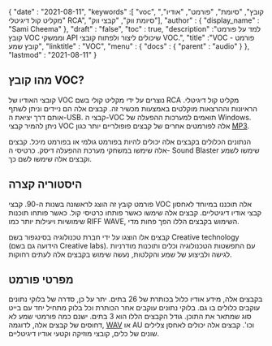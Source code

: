 {
  "date" : "2021-08-11",
  "keywords" :[ "voc", "קובץ", "סיומת", "פורמט", "אודיו", "מקליט קול דיגיטלי RCA", "סיומת ווק", "קבצי ווק"],
  "author" : {
    "display_name" : "Sami Cheema"
},
  "draft" : "false",
  "toc" : true,
  "description" :"למד על פורמט קובץ VOC וממשקי API שיכולים ליצור ולפתוח קובצי VOC.",
  "title" :"VOC - פורמט קובץ שמע",
  "linktitle" : "VOC",
  "menu" : {
    "docs" : {
      "parent" : "audio"
}
},
  "lastmod" : "2021-08-11"
}

## מהו קובץ VOC? ##

קובצי האודיו של VOC נוצרים על ידי מקליט קולי בשם RCA מקליט קול דיגיטלי. הראיונות וההרצאות מוקלטים באמצעות מכשיר זה. קבצים אלה הם ניידים וניתן לשתף אותם דרך יציאת ה-USB. קבצי ה-VOC תואמים למערכות ההפעלה של Windows. ניתן להמיר קבצי VOC אלה לפורמטים אחרים של קבצים פופולריים יותר כגון [MP3](/he/audio/mp3/).
 

הנתונים הכלולים בקבצים אלה יכולים להיות בפורמט גולמי או בפורמט מיכל. קבצים אלה שימשו במשחקי מערכת ההפעלה דיסק. כרטיסי ה- Sound Blaster שימשו לשמע וקבצים אלה שימשו לשם כך.



## היסטוריה קצרה ##

פורמט קובץ זה הוצג לראשונה בשנות ה-90. קבצי VOC אלה תוכננו במיוחד לאחסון קבצי אודיו דיגיטליים. קבצים אלה שימשו כאשר פותחו כרטיסי קול. כאשר פותחו תוכנות שימושיות ויעילות יותר כמו RIFF WAVE, השימוש בקבצים הללו הפך פחות מדי.

קבצים אלו הוצגו על ידי חברת טכנולוגיה בסינגפור בשם Creative technology (הידועה גם בשם Creative labs). עם התפשטות הטכנולוגיה וכלים ותוכנות מודרניות לגישה ולביצוע של שמע והקלטות, נעשה שימוש בקבצים אלה לעתים רחוקות.


## מפרטי פורמט ##

בקבצים אלה, מידע אודיו כלול בכותרת של 26 בתים. יתר על כן, סדרה של בלוקי נתונים עוקבים כלולים בו גם. בלוקי נתונים עוקבים אחר הכותרת וכל בלוק מתחיל יחד עם בייט סוג שמתאר את התוכן. גודל הקבצים הללו הוא 3 בתים. ישנם כמה פורמטי שמע לא דחוסים של קבצים אלה, לדוגמה, [WAV](/he/audio/wav/) או AU וכו'. קבצים אלה יכולים לאחסן צלילים שונים של כלים, קובצי מוזיקה וקטעי אודיו דיגיטליים.



